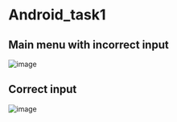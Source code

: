 # Android_task1

## Main menu with incorrect input
![image](https://github.com/SeGo7/Android_task1/assets/90086457/c4cf2363-4db0-4b8d-9bb0-06b1298113ee)

## Correct input
![image](https://github.com/SeGo7/Android_task1/assets/90086457/23488ba6-185c-459a-ad09-9088a8e5e628)

